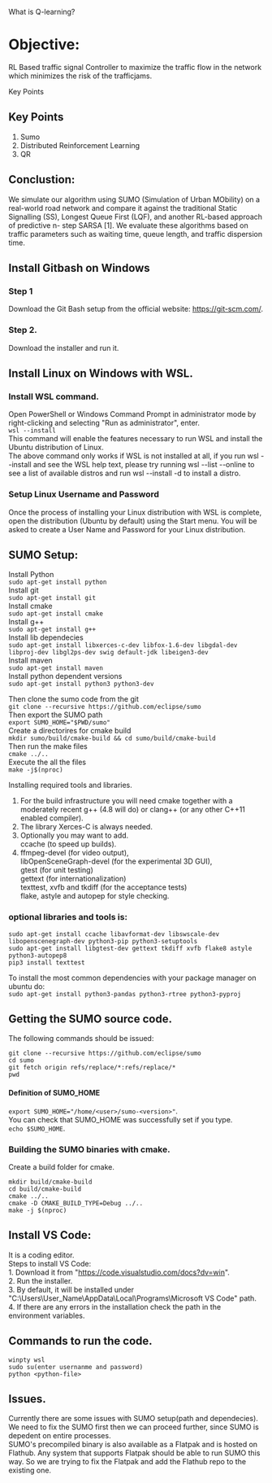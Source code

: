 What is Q-learning?
# Objective:
RL Based traffic signal Controller to maximize the traffic flow in the network which minimizes the risk of the trafficjams.

Key Points
## Key Points
1. Sumo
2. Distributed Reinforcement Learning
3. QR

## Conclustion:
We simulate our algorithm using SUMO (Simulation of Urban MObility) on a real-world road network and compare it against the traditional Static Signalling (SS), Longest Queue First (LQF), and another RL-based approach of predictive n- step SARSA [1]. We evaluate these algorithms based on traffic parameters such as waiting time, queue length, and traffic dispersion time.

## Install Gitbash on Windows
### Step 1
Download the Git Bash setup from the official website: https://git-scm.com/.  
### Step 2.  
Download the installer and run it.  

## Install Linux on Windows with WSL.  
### Install WSL command.  
Open PowerShell or Windows Command Prompt in administrator mode by right-clicking and selecting "Run as administrator", enter.  
```wsl --install```  
This command will enable the features necessary to run WSL and install the Ubuntu distribution of Linux.  
The above command only works if WSL is not installed at all, if you run wsl --install and see the WSL help text, please try running wsl --list --online to see a list of available distros and run wsl --install -d <DistroName> to install a distro.  
  
### **Setup Linux Username and Password**
Once the process of installing your Linux distribution with WSL is complete, open the distribution (Ubuntu by default) using the Start menu. You will be asked to create a User Name and Password for your Linux distribution.   
  
  
## **SUMO Setup:**  
Install Python  
  ```sudo apt-get install python```  
Install git  
  ```sudo apt-get install git```  
Install cmake  
  ```sudo apt-get install cmake```  
Install g++  
  ```sudo apt-get install g++```  
Install lib dependecies  
  ```sudo apt-get install libxerces-c-dev libfox-1.6-dev libgdal-dev libproj-dev libgl2ps-dev swig default-jdk libeigen3-dev```  
Install maven  
  ```sudo apt-get install maven```  
Install python dependent versions  
  ```sudo apt-get install python3 python3-dev```  

Then clone the sumo code from the git  
  ```git clone --recursive https://github.com/eclipse/sumo```  
Then export the SUMO path  
 ```export SUMO_HOME="$PWD/sumo"```  
Create a directorires for cmake build  
  ```mkdir sumo/build/cmake-build && cd sumo/build/cmake-build```  
Then run the make files  
 ```cmake ../..```  
Execute the all the files  
 ```make -j$(nproc)``` 
 
 Installing required tools and libraries.  
 1. For the build infrastructure you will need cmake together with a moderately recent g++ (4.8 will do) or clang++ (or any other C++11 enabled compiler).   
 2. The library Xerces-C is always needed.   
 3. Optionally you may want to add.  
    ccache (to speed up builds).  
 4. ffmpeg-devel (for video output),   
    libOpenSceneGraph-devel (for the experimental 3D GUI),   
    gtest (for unit testing)  
    gettext (for internationalization)  
    texttest, xvfb and tkdiff (for the acceptance tests)  
    flake, astyle and autopep for style checking.  
 
### optional libraries and tools is:   
```
sudo apt-get install ccache libavformat-dev libswscale-dev libopenscenegraph-dev python3-pip python3-setuptools
sudo apt-get install libgtest-dev gettext tkdiff xvfb flake8 astyle python3-autopep8
pip3 install texttest
```
To install the most common dependencies with your package manager on ubuntu do:   
```sudo apt-get install python3-pandas python3-rtree python3-pyproj```

## Getting the SUMO source code.  
The following commands should be issued:   
```
git clone --recursive https://github.com/eclipse/sumo
cd sumo
git fetch origin refs/replace/*:refs/replace/*
pwd
```
#### Definition of SUMO_HOME
  ```export SUMO_HOME="/home/<user>/sumo-<version>"```.  
  You can check that SUMO_HOME was successfully set if you type.   
  ```echo $SUMO_HOME```.  
### Building the SUMO binaries with cmake.  
Create a build folder for cmake.   
```
mkdir build/cmake-build
cd build/cmake-build
cmake ../..
cmake -D CMAKE_BUILD_TYPE=Debug ../..
make -j $(nproc)
```

##  Install VS Code:  
  It is a coding editor.   
Steps to install VS Code:   
    1. Download it from "https://code.visualstudio.com/docs?dv=win".  
    2. Run the installer.  
    3. By default, it will be installed under "C:\Users\User_Name\AppData\Local\Programs\Microsoft VS Code" path.   
    4. If there are any errors in the installation check the path in the environment variables.  

  ## Commands to run the code.  
  ```
  winpty wsl  
  sudo su(enter usernanme and password) 
  python <python-file>  
  ```
  ## Issues.  
  Currently there are some issues with SUMO setup(path and dependecies). We need to fix the SUMO first then we can proceed further, since SUMO is depedent on entire processes.   
  SUMO's precompiled binary is also available as a Flatpak and is hosted on Flathub. Any system that supports Flatpak should be able to run SUMO this way. So we are trying to fix the Flatpak and add the Flathub repo to the existing one.

